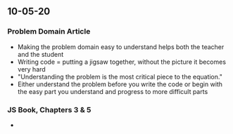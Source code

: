 ## 10-05-20

### Problem Domain Article

- Making the problem domain easy to understand helps both the teacher and the student
- Writing code = putting a jigsaw together, without the picture it becomes very hard
- "Understanding the problem is the most critical piece to the equation."
- Either understand the problem before you write the code or begin with the easy part you understand and progress to more difficult parts


### JS Book, Chapters 3 & 5

- 
